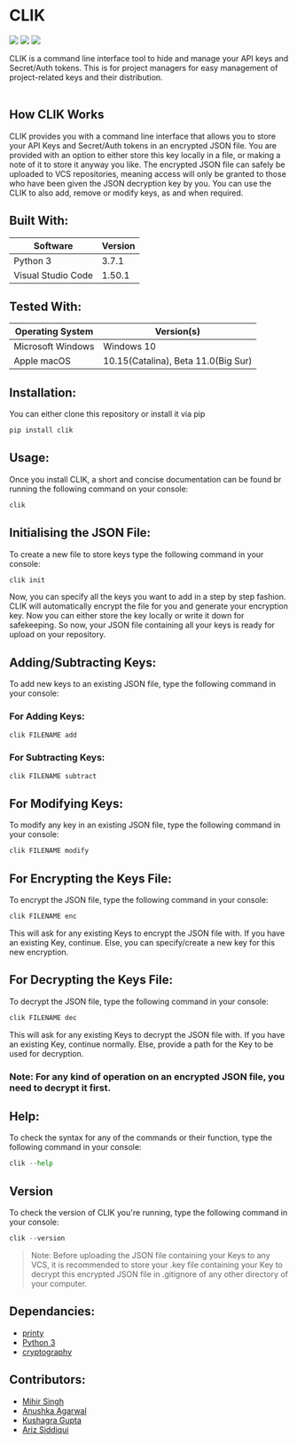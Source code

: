 # CLIK
![](https://img.shields.io/github/forks/MLSA-SRM/Project-CLIK?style=for-the-badge)
![](https://img.shields.io/github/stars/MLSA-SRM/Project-CLIK?color=purple&style=for-the-badge)
![](https://img.shields.io/badge/contributors-4-orange.svg?style=for-the-badge)

CLIK is a command line interface tool to hide and manage your API keys and Secret/Auth tokens.
This is for project managers for easy management of project-related keys and their distribution.
<br><br>
## How CLIK Works
CLIK provides you with a command line interface that allows you to store your API Keys and Secret/Auth tokens in an encrypted JSON file.
You are provided with an option to either store this key locally in a file, or making a note of it to store it anyway you like.
The encrypted JSON file can safely be uploaded to VCS repositories, meaning access will only be granted to those who have been given the JSON decryption key by you.
You can use the CLIK to also add, remove or modify keys, as and when required.
## Built With:
| Software | Version |
|----------|---------|
| Python 3 | 3.7.1 |
| Visual Studio Code| 1.50.1|

## Tested With:
| Operating System | Version(s) |
|----------|-------------|
| Microsoft Windows | Windows 10 |
| Apple macOS | 10.15(Catalina), Beta 11.0(Big Sur) |

## Installation:
You can either clone this repository or install it via pip
```python
pip install clik
```

## Usage:
Once you install CLIK, a short and concise documentation can be found br running the following command on your console:
```python
clik
```
## Initialising the JSON File:
To create a new file to store keys type the following command in your console:
```python
clik init
```
Now, you can specify all the keys you want to add in a step by step fashion.
CLIK will automatically encrypt the file for you and generate your encryption key.
Now you can either store the key locally or write it down for safekeeping.
So now, your JSON file containing all your keys is ready for upload on your repository.
## Adding/Subtracting Keys:
To add new keys to an existing JSON file, type the following command in your console:
<br>
### For Adding Keys:
```python
clik FILENAME add
```

### For Subtracting Keys:
```python
clik FILENAME subtract
```
## For Modifying Keys:
To modify any key in an existing JSON file, type the following command in your console:
```python
clik FILENAME modify
```
## For Encrypting the Keys File:
To encrypt the JSON file, type the following command in your console:
```python
clik FILENAME enc
```
This will ask for any existing Keys to encrypt the JSON file with. If you have an existing Key,
 continue. Else, you can specify/create a new key for this new encryption.

 ## For Decrypting the Keys File:
 To decrypt the JSON file, type the following command in your console:
 ```python
 clik FILENAME dec
 ```
This will ask for any existing Keys to decrypt the JSON file with. If you have an existing Key,
continue normally. Else, provide a path for the Key to be used for decryption.

 ### Note: For any kind of operation on an encrypted JSON file, you need to decrypt it first.

## Help:
To check the syntax for any of the commands or their function, type the following command in your console:
```python
clik --help
```

## Version
To check the version of CLIK you're running, type the following command in your console:
```python
clik --version
```
> Note: Before uploading the JSON file containing your Keys to any VCS, it is recommended to store your .key file containing your Key to decrypt this encrypted JSON file in .gitignore of any other directory of your computer.

## Dependancies:
* [printy](https://github.com/edraobdu/printy)
* [Python 3](https://python.org/)
* [cryptography](https://github.com/pyca/cryptography)

## Contributors:
* [Mihir Singh](https://github.com/mihirs16)
* [Anushka Agarwal](https://github.com/anushka17agarwal)
* [Kushagra Gupta](https://github.com/KG-1510)
* [Ariz Siddiqui](https://github.com/arizsiddiqui)
